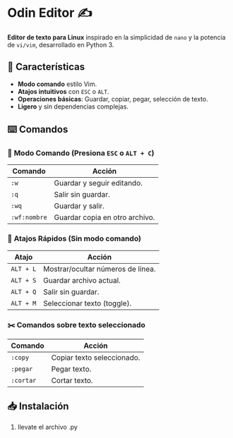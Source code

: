 # Odin Editor ✍️

**Editor de texto para Linux** inspirado en la simplicidad de `nano` y la potencia de `vi/vim`, desarrollado en Python 3.

 

## 🚀 Características
- **Modo comando** estilo Vim.
- **Atajos intuitivos** con `ESC` o `ALT`.
- **Operaciones básicas**: Guardar, copiar, pegar, selección de texto.
- **Ligero** y sin dependencias complejas.

## ⌨️ Comandos
### 🔧 **Modo Comando (Presiona `ESC` o `ALT + C`)**
| Comando     | Acción                          |
|-------------|---------------------------------|
| `:w`        | Guardar y seguir editando.      |
| `:q`        | Salir sin guardar.              |
| `:wq`       | Guardar y salir.                |
| `:wf:nombre`| Guardar copia en otro archivo.  |

### 🎯 **Atajos Rápidos (Sin modo comando)**
| Atajo       | Acción                          |
|-------------|---------------------------------|
| `ALT + L`   | Mostrar/ocultar números de línea. |
| `ALT + S`   | Guardar archivo actual.         |
| `ALT + Q`   | Salir sin guardar.              |
| `ALT + M`   | Seleccionar texto (toggle).     |

### ✂️ **Comandos sobre texto seleccionado**
| Comando     | Acción                          |
|-------------|---------------------------------|
| `:copy`     | Copiar texto seleccionado.      |
| `:pegar`    | Pegar texto.                    |
| `:cortar`   | Cortar texto.                   |

## 📥 Instalación
1. llevate el archivo .py
